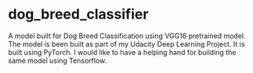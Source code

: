 # dog_breed_classifier
A model built for Dog Breed Classification using VGG16 pretrained model.
The model is been built as part of my Udacity Deep Learning Project.
It is built using PyTorch.
I would like to have a helping hand for building the same model using Tensorflow.
